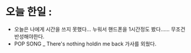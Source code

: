 # 오늘 한일 : 
  - 오늘은 나에게 시간을 쓰지 못했다... 누워서 핸드폰을 1시간정도 봤다...... 무조건 반성해야한다.
  - POP SONG _ There's nothing holdin me back 가사를 외웠다.
